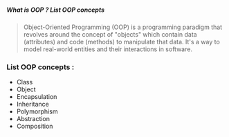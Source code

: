 ##### What is OOP ? List OOP concepts

> Object-Oriented Programming (OOP) is a programming paradigm that revolves around the concept of "objects" which contain data (attributes) and code (methods) to manipulate that data. It's a way to model real-world entities and their interactions in software.

### List OOP concepts :

- Class
- Object
- Encapsulation
- Inheritance
- Polymorphism
- Abstraction
- Composition
